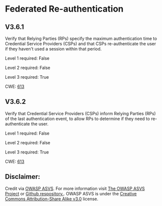 #  Federated Re-authentication
## V3.6.1
Verify that Relying Parties (RPs) specify the maximum authentication time to Credential Service Providers (CSPs) and that CSPs re-authenticate the user if they haven't used a session within that period.
Level 1 required: False
Level 2 required: False
Level 3 required: True
CWE: [613](https://cwe.mitre.org/data/definitions/613)
## V3.6.2
Verify that Credential Service Providers (CSPs) inform Relying Parties (RPs) of the last authentication event, to allow RPs to determine if they need to re-authenticate the user.
Level 1 required: False
Level 2 required: False
Level 3 required: True
CWE: [613](https://cwe.mitre.org/data/definitions/613)

## Disclaimer:
Credit via [OWASP ASVS](https://owasp.org/www-project-application-security-verification-standard/). For more information visit [The OWASP ASVS Project](https://owasp.org/www-project-application-security-verification-standard/) or [Github respository.](https://github.com/OWASP/ASVS). OWASP ASVS is under the [Creative Commons Attribution-Share Alike v3.0](https://creativecommons.org/licenses/by-sa/3.0/) license.
